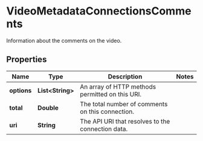 

# VideoMetadataConnectionsComments

Information about the comments on the video.

## Properties

| Name | Type | Description | Notes |
|------------ | ------------- | ------------- | -------------|
|**options** | **List&lt;String&gt;** | An array of HTTP methods permitted on this URI. |  |
|**total** | **Double** | The total number of comments on this connection. |  |
|**uri** | **String** | The API URI that resolves to the connection data. |  |



